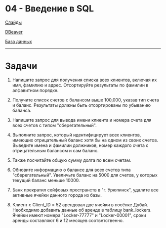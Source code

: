 # 04 - Введение в SQL

[Слайды](https://github.com/adamxrvn/hse-lyceum-android-course/blob/4858c8d10a73c03967f08345d9fdd1aab2f39bbc/04%20-%20SQL/04%20-%20SQL.pdf)

[DBeaver](https://dbeaver.io/download/)

[База данных](https://github.com/adamxrvn/hse-lyceum-android-course/blob/4858c8d10a73c03967f08345d9fdd1aab2f39bbc/04%20-%20SQL/bank.db)


---

# Задачи

1. Напишите запрос для получения списка всех клиентов, включая их имя, фамилию и адрес. Отсортируйте результаты по фамилии в алфавитном порядке.

2. Получите список счетов с балансом выше 100,000, указав тип счета и баланс. Результаты должны быть отсортированы по убыванию баланса.

3. Напишите запрос для вывода имени клиента и номера счета для всех счетов с типом "сберегательный".

4. Выполните запрос, который идентифицирует всех клиентов, имеющих отрицательный баланс хотя бы на одном из своих счетов. Выведите имена и фамилии должников, номер каждого счета с отрицательным балансом и сам баланс.

5. Также посчитайте общую сумму долга по всем счетам.

6. Обновите информацию о балансе для всех счетов типа "сберегательный". Увеличьте баланс на 5000 для счетов, у которых текущий баланс меньше 10000.

7. Банк прекратил сейфовых пространств в "г. Урюпинск", удалите все активные ячейки данного города из базы.

8. Клиент с Client_ID = 52 арендовал две ячейки в посёлке Дубай. Необходимо добавить данные об аренде в таблицу bank_lockers. Ячейки имеют номера "Locker-77777" и "Locker-00001", сроки аренды составляют 6 и 12 месяцев соответственно.
